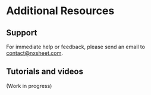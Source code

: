 # Additional Resources

## Support

For immediate help or feedback, please send an email to contact@nxsheet.com.

## Tutorials and videos

(Work in progress)
